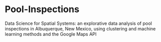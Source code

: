 # Pool-Inspections
Data Science for Spatial Systems: an explorative data analysis of pool inspections in Albuquerque, New Mexico, using clustering and machine learning methods and the Google Maps API
